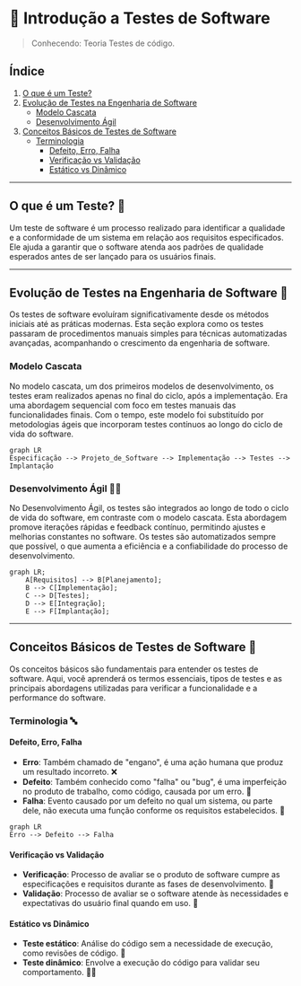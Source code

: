 # 📝 Introdução a Testes de Software
> Conhecendo: Teoria Testes de código.

## Índice

1. [O que é um Teste?](#o-que-é-um-teste-)
2. [Evolução de Testes na Engenharia de Software](#evolução-de-testes-na-engenharia-de-software-)
   - [Modelo Cascata](#modelo-cascata)
   - [Desenvolvimento Ágil](#desenvolvimento-àgil)
3. [Conceitos Básicos de Testes de Software](#conceitos-básicos-de-testes-de-software-)
   - [Terminologia](#terminologia-)
     - [Defeito, Erro, Falha](#defeito-erro-falha)
     - [Verificação vs Validação](#verificação-vs-validação)
     - [Estático vs Dinâmico](#estático-vs-dinâmico)
---

## O que é um Teste? 🧪
Um teste de software é um processo realizado para identificar a qualidade e a conformidade de um sistema em relação aos requisitos especificados. Ele ajuda a garantir que o software atenda aos padrões de qualidade esperados antes de ser lançado para os usuários finais.

---

## Evolução de Testes na Engenharia de Software 🚀
Os testes de software evoluíram significativamente desde os métodos iniciais até as práticas modernas. Esta seção explora como os testes passaram de procedimentos manuais simples para técnicas automatizadas avançadas, acompanhando o crescimento da engenharia de software.

### Modelo Cascata

No modelo cascata, um dos primeiros modelos de desenvolvimento, os testes eram realizados apenas no final do ciclo, após a implementação. Era uma abordagem sequencial com foco em testes manuais das funcionalidades finais. Com o tempo, este modelo foi substituído por metodologias ágeis que incorporam testes contínuos ao longo do ciclo de vida do software.
```mermaid
graph LR
Especificação --> Projeto_de_Software --> Implementação --> Testes --> Implantação
```

### Desenvolvimento Ágil 🏃‍♂️

No Desenvolvimento Ágil, os testes são integrados ao longo de todo o ciclo de vida do software, em contraste com o modelo cascata. Esta abordagem promove iterações rápidas e feedback contínuo, permitindo ajustes e melhorias constantes no software. Os testes são automatizados sempre que possível, o que aumenta a eficiência e a confiabilidade do processo de desenvolvimento.
```mermaid
graph LR;
    A[Requisitos] --> B[Planejamento];
    B --> C[Implementação];
    C --> D[Testes];
    D --> E[Integração];
    E --> F[Implantação];
```
---

## Conceitos Básicos de Testes de Software 📘
Os conceitos básicos são fundamentais para entender os testes de software. Aqui, você aprenderá os termos essenciais, tipos de testes e as principais abordagens utilizadas para verificar a funcionalidade e a performance do software.

### Terminologia 🔤

#### Defeito, Erro, Falha
- **Erro**: Também chamado de "engano", é uma ação humana que produz um resultado incorreto. ❌
- **Defeito**: Também conhecido como "falha" ou "bug", é uma imperfeição no produto de trabalho, como código, causada por um erro. 🐞
- **Falha**: Evento causado por um defeito no qual um sistema, ou parte dele, não executa uma função conforme os requisitos estabelecidos. 🚫

```mermaid
graph LR
Erro --> Defeito --> Falha
```
#### Verificação vs Validação
- **Verificação**: Processo de avaliar se o produto de software cumpre as especificações e requisitos durante as fases de desenvolvimento. 📐
- **Validação**: Processo de avaliar se o software atende às necessidades e expectativas do usuário final quando em uso. 🎯
  
#### Estático vs Dinâmico
- **Teste estático**: Análise do código sem a necessidade de execução, como revisões de código. 📝
- **Teste dinâmico**: Envolve a execução do código para validar seu comportamento. 🏃‍♂️
